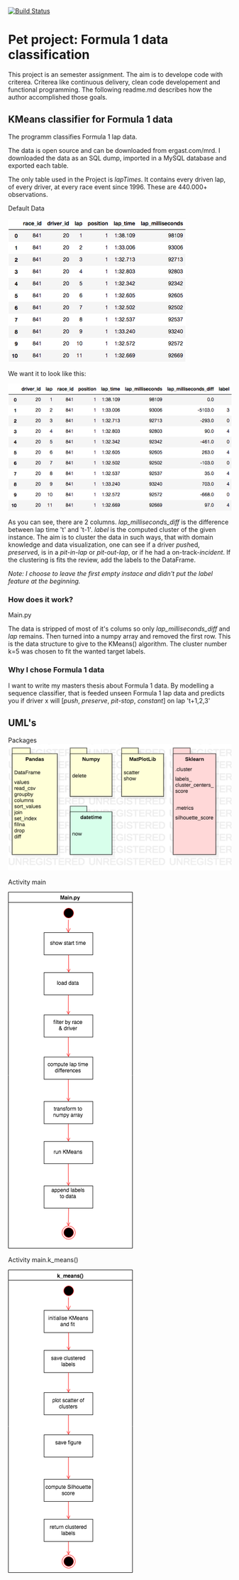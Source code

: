 [![Build Status](https://travis-ci.org/oGuzee/pet_project.svg?branch=master)](https://travis-ci.org/oGuzee/pet_project)

# Pet project: Formula 1 data classification

This project is an semester assignment. The aim is to develope code with criterea. Criterea like continuous delivery, clean code developement and functional programming. The following readme.md describes how the author accomplished those goals.

## KMeans classifier for Formula 1 data

The programm classifies Formula 1 lap data.

The data is open source and can be downloaded from ergast.com/mrd. I downloaded the data as an SQL dump, imported in a MySQL database and exported each table.

The only table used in the Project is *lapTimes*. It contains every driven lap, of every driver, at every race event since 1996. These are 440.000+ observations.

Default Data

![default_data](doc_figures/data_example_default.png)

We want it to look like this:

![aim_data](doc_figures/data_example.png)

As you can see, there are 2 columns. *lap_milliseconds_diff* is the difference between lap time 't' and 't-1'. *label* is the computed cluster of the given instance. The aim is to cluster the data in such ways, that with domain knowledge and data visualization, one can see if a driver *push*ed, *preserve*d, is in a *pit-in-lap* or *pit-out-lap*, or if he had a on-track-*incident*. If the clustering is fits the review, add the labels to the DataFrame.

*Note: I choose to leave the first empty instace and didn't put the label feature at the beginning.*

### How does it work?

Main.py

The data is stripped of most of it's colums so only *lap_milliseconds_diff* and *lap* remains. Then turned into a numpy array and removed the first row. This is the data structure to give to the KMeans() algorithm.
The cluster number k=5 was chosen to fit the wanted target labels.

### Why I chose Formula 1 data

I want to write my masters thesis about Formula 1 data. By modelling a sequence classifier, that is feeded unseen Formula 1 lap data and predicts you if driver x will [*push*, *preserve*, *pit-stop*, *constant*] on lap 't+1,2,3'

## UML's

Packages
![Packages](doc_figures/uml_packages.png)

Activity main

![Activity](doc_figures/activity_umlmu.png)

Activity main.k_means()

![Activity_2](doc_figures/uml_kmeans.png)